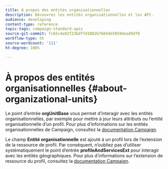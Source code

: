 ```yaml
---
title: À propos des entités organisationnelles
description: Découvrez les entités organisationnelles et les API.
audience: developing
content-type: reference
topic-tags: campaign-standard-apis
source-git-commit: fcb5c4a92f23bdffd1082b7b044b5859dead9d70
workflow-type: ht
source-wordcount: '111'
ht-degree: 100%

---
```



# À propos des entités organisationnelles {#about-organizational-units}

Le point d’entrée **orgUnitBase** vous permet d’interagir avec les entités organisationnelles, par exemple pour mettre à jour leurs attributs ou l’entité organisationnelle d’un profil. Pour plus d’informations sur les entités organisationnelles de Campaign, consultez la [documentation Campaign](https://experienceleague.adobe.com/docs/campaign-standard/using/administrating/users-and-security/organizational-units.html?lang=fr#administrating).

Le champ **Entité organisationnelle** est ajouté à un profil lors de l’extension de la ressource de profil. Par conséquent, n’oubliez pas d’utiliser systématiquement le point d’entrée **profileAndServicesExt** pour interagir avec les entités géographiques. Pour plus d’informations sur l’extension de ressource du profil, consultez la [documentation Campaign](https://experienceleague.adobe.com/docs/campaign-standard/using/administrating/users-and-security/organizational-units.html?lang=fr#partitioning-profiles).
